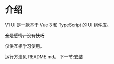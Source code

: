 # 介绍
V1 UI 是一款基于 Vue 3 和 TypeScript 的 UI 组件库。

~~全是感情，没有技巧~~

仅供互相学习使用。

运行方法见 README.md。
下一节:[安装](#/doc/install)